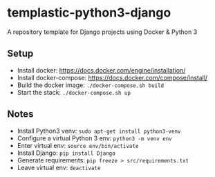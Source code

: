 # templastic-python3-django

A repository template for Django projects using Docker & Python 3

## Setup

* Install docker: https://docs.docker.com/engine/installation/
* Install docker-compose: https://docs.docker.com/compose/install/
* Build the docker image: `./docker-compose.sh build`
* Start the stack: `./docker-compose.sh up`

## Notes

* Install Python3 venv: `sudo apt-get install python3-venv`
* Configure a virtual Python 3 env: `python3 -m venv env`
* Enter virtual env: `source env/bin/activate`
* Install Django: `pip install Django`
* Generate requirements: `pip freeze > src/requirements.txt`
* Leave virtual env: `deactivate`
